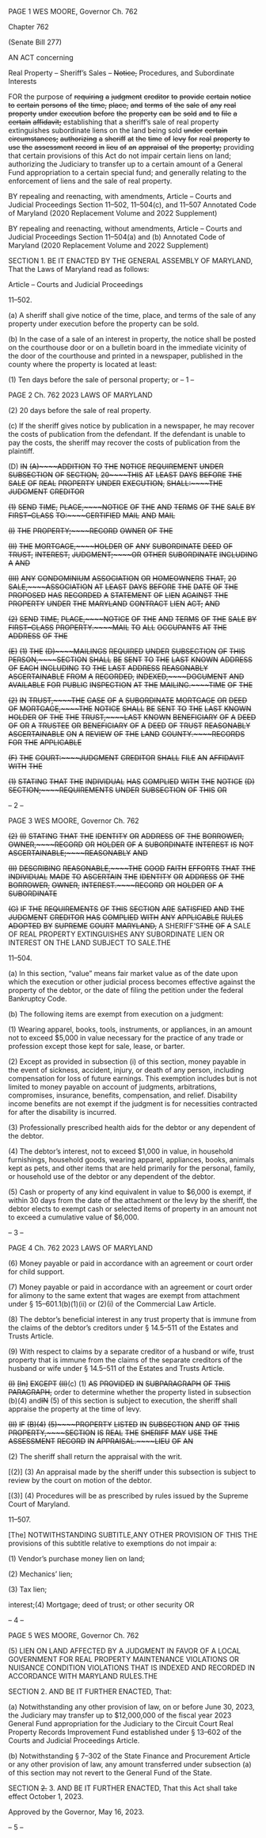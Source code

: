 PAGE 1
WES MOORE, Governor Ch. 762

Chapter 762

(Senate Bill 277)

AN ACT concerning

Real Property – Sheriff’s Sales – ~~Notice,~~ Procedures, and Subordinate Interests

FOR the purpose of ~~requiring~~ ~~a~~ ~~judgment~~ ~~creditor~~ ~~to~~ ~~provide~~ ~~certain~~ ~~notice~~ ~~to~~ ~~certain~~
~~persons~~ ~~of~~ ~~the~~ ~~time,~~ ~~place,~~ ~~and~~ ~~terms~~ ~~of~~ ~~the~~ ~~sale~~ ~~of~~ ~~any~~ ~~real~~ ~~property~~ ~~under~~ ~~execution~~
~~before~~ ~~the~~ ~~property~~ ~~can~~ ~~be~~ ~~sold~~ ~~and~~ ~~to~~ ~~file~~ ~~a~~ ~~certain~~ ~~affidavit;~~ establishing that a
sheriff’s sale of real property extinguishes subordinate liens on the land being sold
~~under~~ ~~certain~~ ~~circumstances;~~ ~~authorizing~~ ~~a~~ ~~sheriff~~ ~~at~~ ~~the~~ ~~time~~ ~~of~~ ~~levy~~ ~~for~~ ~~real~~
~~property~~ ~~to~~ ~~use~~ ~~the~~ ~~assessment~~ ~~record~~ ~~in~~ ~~lieu~~ ~~of~~ ~~an~~ ~~appraisal~~ ~~of~~ ~~the~~ ~~property;~~
providing that certain provisions of this Act do not impair certain liens on land;
authorizing the Judiciary to transfer up to a certain amount of a General Fund
appropriation to a certain special fund; and generally relating to the enforcement of
liens and the sale of real property.

BY repealing and reenacting, with amendments,
Article – Courts and Judicial Proceedings
Section 11–502, 11–504(c), and 11–507
Annotated Code of Maryland
(2020 Replacement Volume and 2022 Supplement)

BY repealing and reenacting, without amendments,
Article – Courts and Judicial Proceedings
Section 11–504(a) and (b)
Annotated Code of Maryland
(2020 Replacement Volume and 2022 Supplement)

SECTION 1. BE IT ENACTED BY THE GENERAL ASSEMBLY OF MARYLAND,
That the Laws of Maryland read as follows:

Article – Courts and Judicial Proceedings

11–502.

(a) A sheriff shall give notice of the time, place, and terms of the sale of any
property under execution before the property can be sold.

(b) In the case of a sale of an interest in property, the notice shall be posted on
the courthouse door or on a bulletin board in the immediate vicinity of the door of the
courthouse and printed in a newspaper, published in the county where the property is
located at least:

(1) Ten days before the sale of personal property; or
– 1 –

PAGE 2
Ch. 762 2023 LAWS OF MARYLAND

(2) 20 days before the sale of real property.

(c) If the sheriff gives notice by publication in a newspaper, he may recover the
costs of publication from the defendant. If the defendant is unable to pay the costs, the
sheriff may recover the costs of publication from the plaintiff.

(D) ~~IN~~ ~~(A)~~~~ADDITION~~ ~~TO~~ ~~THE~~ ~~NOTICE~~ ~~REQUIREMENT~~ ~~UNDER~~ ~~SUBSECTION~~ ~~OF~~
~~SECTION,~~ ~~20~~~~THIS~~ ~~AT~~ ~~LEAST~~ ~~DAYS~~ ~~BEFORE~~ ~~THE~~ ~~SALE~~ ~~OF~~ ~~REAL~~ ~~PROPERTY~~ ~~UNDER~~
~~EXECUTION,~~ ~~SHALL:~~~~THE~~ ~~JUDGMENT~~ ~~CREDITOR~~

~~(1)~~ ~~SEND~~ ~~TIME,~~ ~~PLACE,~~~~NOTICE~~ ~~OF~~ ~~THE~~ ~~AND~~ ~~TERMS~~ ~~OF~~ ~~THE~~ ~~SALE~~ ~~BY~~
~~FIRST–CLASS~~ ~~TO:~~~~CERTIFIED~~ ~~MAIL~~ ~~AND~~ ~~MAIL~~

~~(I)~~ ~~THE~~ ~~PROPERTY;~~~~RECORD~~ ~~OWNER~~ ~~OF~~ ~~THE~~

~~(II)~~ ~~THE~~ ~~MORTGAGE,~~~~HOLDER~~ ~~OF~~ ~~ANY~~ ~~SUBORDINATE~~ ~~DEED~~ ~~OF~~
~~TRUST,~~ ~~INTEREST,~~ ~~JUDGMENT;~~~~OR~~ ~~OTHER~~ ~~SUBORDINATE~~ ~~INCLUDING~~ ~~A~~ ~~AND~~

~~(III)~~ ~~ANY~~ ~~CONDOMINIUM~~ ~~ASSOCIATION~~ ~~OR~~ ~~HOMEOWNERS~~
~~THAT,~~ ~~20~~ ~~SALE,~~~~ASSOCIATION~~ ~~AT~~ ~~LEAST~~ ~~DAYS~~ ~~BEFORE~~ ~~THE~~ ~~DATE~~ ~~OF~~ ~~THE~~ ~~PROPOSED~~
~~HAS~~ ~~RECORDED~~ ~~A~~ ~~STATEMENT~~ ~~OF~~ ~~LIEN~~ ~~AGAINST~~ ~~THE~~ ~~PROPERTY~~ ~~UNDER~~ ~~THE~~
~~MARYLAND~~ ~~CONTRACT~~ ~~LIEN~~ ~~ACT;~~ ~~AND~~

~~(2)~~ ~~SEND~~ ~~TIME,~~ ~~PLACE,~~~~NOTICE~~ ~~OF~~ ~~THE~~ ~~AND~~ ~~TERMS~~ ~~OF~~ ~~THE~~ ~~SALE~~ ~~BY~~
~~FIRST–CLASS~~ ~~PROPERTY.~~~~MAIL~~ ~~TO~~ ~~ALL~~ ~~OCCUPANTS~~ ~~AT~~ ~~THE~~ ~~ADDRESS~~ ~~OF~~ ~~THE~~

~~(E)~~ ~~(1)~~ ~~THE~~ ~~(D)~~~~MAILINGS~~ ~~REQUIRED~~ ~~UNDER~~ ~~SUBSECTION~~ ~~OF~~ ~~THIS~~
~~PERSON,~~~~SECTION~~ ~~SHALL~~ ~~BE~~ ~~SENT~~ ~~TO~~ ~~THE~~ ~~LAST~~ ~~KNOWN~~ ~~ADDRESS~~ ~~OF~~ ~~EACH~~
~~INCLUDING~~ ~~TO~~ ~~THE~~ ~~LAST~~ ~~ADDRESS~~ ~~REASONABLY~~ ~~ASCERTAINABLE~~ ~~FROM~~ ~~A~~
~~RECORDED,~~ ~~INDEXED,~~~~DOCUMENT~~ ~~AND~~ ~~AVAILABLE~~ ~~FOR~~ ~~PUBLIC~~ ~~INSPECTION~~ ~~AT~~ ~~THE~~
~~MAILING.~~~~TIME~~ ~~OF~~ ~~THE~~

~~(2)~~ ~~IN~~ ~~TRUST,~~~~THE~~ ~~CASE~~ ~~OF~~ ~~A~~ ~~SUBORDINATE~~ ~~MORTGAGE~~ ~~OR~~ ~~DEED~~ ~~OF~~
~~MORTGAGE,~~~~THE~~ ~~NOTICE~~ ~~SHALL~~ ~~BE~~ ~~SENT~~ ~~TO~~ ~~THE~~ ~~LAST~~ ~~KNOWN~~ ~~HOLDER~~ ~~OF~~ ~~THE~~ ~~THE~~
~~TRUST,~~~~LAST~~ ~~KNOWN~~ ~~BENEFICIARY~~ ~~OF~~ ~~A~~ ~~DEED~~ ~~OF~~ ~~OR~~ ~~A~~ ~~TRUSTEE~~ ~~OR~~ ~~BENEFICIARY~~
~~OF~~ ~~A~~ ~~DEED~~ ~~OF~~ ~~TRUST~~ ~~REASONABLY~~ ~~ASCERTAINABLE~~ ~~ON~~ ~~A~~ ~~REVIEW~~ ~~OF~~ ~~THE~~ ~~LAND~~
~~COUNTY.~~~~RECORDS~~ ~~FOR~~ ~~THE~~ ~~APPLICABLE~~

~~(F)~~ ~~THE~~ ~~COURT:~~~~JUDGMENT~~ ~~CREDITOR~~ ~~SHALL~~ ~~FILE~~ ~~AN~~ ~~AFFIDAVIT~~ ~~WITH~~ ~~THE~~

~~(1)~~ ~~STATING~~ ~~THAT~~ ~~THE~~ ~~INDIVIDUAL~~ ~~HAS~~ ~~COMPLIED~~ ~~WITH~~ ~~THE~~ ~~NOTICE~~
~~(D)~~ ~~SECTION;~~~~REQUIREMENTS~~ ~~UNDER~~ ~~SUBSECTION~~ ~~OF~~ ~~THIS~~ ~~OR~~

– 2 –

PAGE 3
WES MOORE, Governor Ch. 762

~~(2)~~ ~~(I)~~ ~~STATING~~ ~~THAT~~ ~~THE~~ ~~IDENTITY~~ ~~OR~~ ~~ADDRESS~~ ~~OF~~ ~~THE~~
~~BORROWER,~~ ~~OWNER,~~~~RECORD~~ ~~OR~~ ~~HOLDER~~ ~~OF~~ ~~A~~ ~~SUBORDINATE~~ ~~INTEREST~~ ~~IS~~ ~~NOT~~
~~ASCERTAINABLE;~~~~REASONABLY~~ ~~AND~~

~~(II)~~ ~~DESCRIBING~~ ~~REASONABLE,~~~~THE~~ ~~GOOD~~ ~~FAITH~~ ~~EFFORTS~~
~~THAT~~ ~~THE~~ ~~INDIVIDUAL~~ ~~MADE~~ ~~TO~~ ~~ASCERTAIN~~ ~~THE~~ ~~IDENTITY~~ ~~OR~~ ~~ADDRESS~~ ~~OF~~ ~~THE~~
~~BORROWER,~~ ~~OWNER,~~ ~~INTEREST.~~~~RECORD~~ ~~OR~~ ~~HOLDER~~ ~~OF~~ ~~A~~ ~~SUBORDINATE~~

~~(G)~~ ~~IF~~ ~~THE~~ ~~REQUIREMENTS~~ ~~OF~~ ~~THIS~~ ~~SECTION~~ ~~ARE~~ ~~SATISFIED~~ ~~AND~~ ~~THE~~
~~JUDGMENT~~ ~~CREDITOR~~ ~~HAS~~ ~~COMPLIED~~ ~~WITH~~ ~~ANY~~ ~~APPLICABLE~~ ~~RULES~~ ~~ADOPTED~~ ~~BY~~
~~SUPREME~~ ~~COURT~~ ~~MARYLAND,~~ A SHERIFF’S~~THE~~ ~~OF~~ ~~A~~ SALE OF REAL PROPERTY
EXTINGUISHES ANY SUBORDINATE LIEN OR INTEREST ON THE LAND SUBJECT TO
SALE.THE

11–504.

(a) In this section, “value” means fair market value as of the date upon which the
execution or other judicial process becomes effective against the property of the debtor, or
the date of filing the petition under the federal Bankruptcy Code.

(b) The following items are exempt from execution on a judgment:

(1) Wearing apparel, books, tools, instruments, or appliances, in an amount
not to exceed $5,000 in value necessary for the practice of any trade or profession except
those kept for sale, lease, or barter.

(2) Except as provided in subsection (i) of this section, money payable in
the event of sickness, accident, injury, or death of any person, including compensation for
loss of future earnings. This exemption includes but is not limited to money payable on
account of judgments, arbitrations, compromises, insurance, benefits, compensation, and
relief. Disability income benefits are not exempt if the judgment is for necessities contracted
for after the disability is incurred.

(3) Professionally prescribed health aids for the debtor or any dependent of
the debtor.

(4) The debtor’s interest, not to exceed $1,000 in value, in household
furnishings, household goods, wearing apparel, appliances, books, animals kept as pets,
and other items that are held primarily for the personal, family, or household use of the
debtor or any dependent of the debtor.

(5) Cash or property of any kind equivalent in value to $6,000 is exempt, if
within 30 days from the date of the attachment or the levy by the sheriff, the debtor elects
to exempt cash or selected items of property in an amount not to exceed a cumulative value
of $6,000.

– 3 –

PAGE 4
Ch. 762 2023 LAWS OF MARYLAND

(6) Money payable or paid in accordance with an agreement or court order
for child support.

(7) Money payable or paid in accordance with an agreement or court order
for alimony to the same extent that wages are exempt from attachment under §
15–601.1(b)(1)(ii) or (2)(i) of the Commercial Law Article.

(8) The debtor’s beneficial interest in any trust property that is immune
from the claims of the debtor’s creditors under § 14.5–511 of the Estates and Trusts Article.

(9) With respect to claims by a separate creditor of a husband or wife, trust
property that is immune from the claims of the separate creditors of the husband or wife
under § 14.5–511 of the Estates and Trusts Article.

~~(I)~~ ~~[In]~~ ~~EXCEPT~~ ~~(II)~~(c) (1) ~~AS~~ ~~PROVIDED~~ ~~IN~~ ~~SUBPARAGRAPH~~ ~~OF~~ ~~THIS~~
~~PARAGRAPH,~~ order to determine whether the property listed in subsection (b)(4) and~~IN~~
(5) of this section is subject to execution, the sheriff shall appraise the property at the time
of levy.

~~(II)~~ ~~IF~~ ~~(B)(4)~~ ~~(5)~~~~PROPERTY~~ ~~LISTED~~ ~~IN~~ ~~SUBSECTION~~ ~~AND~~ ~~OF~~ ~~THIS~~
~~PROPERTY,~~~~SECTION~~ ~~IS~~ ~~REAL~~ ~~THE~~ ~~SHERIFF~~ ~~MAY~~ ~~USE~~ ~~THE~~ ~~ASSESSMENT~~ ~~RECORD~~ ~~IN~~
~~APPRAISAL.~~~~LIEU~~ ~~OF~~ ~~AN~~

(2) The sheriff shall return the appraisal with the writ.

[(2)] (3) An appraisal made by the sheriff under this subsection is subject
to review by the court on motion of the debtor.

[(3)] (4) Procedures will be as prescribed by rules issued by the Supreme
Court of Maryland.

11–507.

[The] NOTWITHSTANDING SUBTITLE,ANY OTHER PROVISION OF THIS THE
provisions of this subtitle relative to exemptions do not impair a:

(1) Vendor’s purchase money lien on land;

(2) Mechanics’ lien;

(3) Tax lien;

interest;(4) Mortgage; deed of trust; or other security OR

– 4 –

PAGE 5
WES MOORE, Governor Ch. 762

(5) LIEN ON LAND AFFECTED BY A JUDGMENT IN FAVOR OF A LOCAL
GOVERNMENT FOR REAL PROPERTY MAINTENANCE VIOLATIONS OR NUISANCE
CONDITION VIOLATIONS THAT IS INDEXED AND RECORDED IN ACCORDANCE WITH
MARYLAND RULES.THE

SECTION 2. AND BE IT FURTHER ENACTED, That:

(a) Notwithstanding any other provision of law, on or before June 30, 2023, the
Judiciary may transfer up to $12,000,000 of the fiscal year 2023 General Fund
appropriation for the Judiciary to the Circuit Court Real Property Records Improvement
Fund established under § 13–602 of the Courts and Judicial Proceedings Article.

(b) Notwithstanding § 7–302 of the State Finance and Procurement Article or any
other provision of law, any amount transferred under subsection (a) of this section may not
revert to the General Fund of the State.

SECTION ~~2.~~ 3. AND BE IT FURTHER ENACTED, That this Act shall take effect
October 1, 2023.

Approved by the Governor, May 16, 2023.

– 5 –